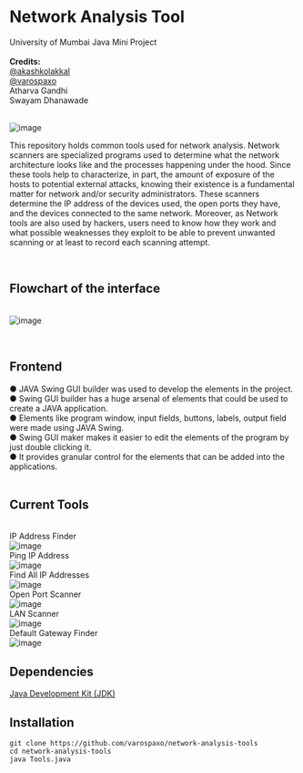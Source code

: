 # Network Analysis Tool

University of Mumbai Java Mini Project<br><br>
<b>Credits:</b><br>
[@akashkolakkal](https://github.com/akashkolakkal)<br>
[@varospaxo](https://github.com/varospaxo)<br>
Atharva Gandhi<br>
Swayam Dhanawade<br><br>

![image](https://user-images.githubusercontent.com/64273563/209560783-31186eeb-456e-47e2-9643-1542788d603b.png)

This repository holds common tools used for network analysis. Network scanners are specialized programs used to determine what the network architecture looks like and the processes happening under the hood. Since these tools help to characterize, in part, the amount of exposure of the hosts to potential external attacks, knowing their existence is a fundamental matter for network and/or security administrators.
These scanners determine the IP address of the devices used, the open ports they have, and the devices connected to the same network.
Moreover, as Network tools are also used by hackers, users need to know how they work and what possible weaknesses they exploit to be able to prevent unwanted scanning or at least to record each scanning attempt. 

<br><H2><B>Flowchart of the interface</H2></B><br>
![image](https://user-images.githubusercontent.com/64273563/209560459-7dea215d-9fb5-4ec6-a944-64b4ab7e5eb5.png)

<br><H2><B>Frontend</H2></B>
&#9679; JAVA Swing GUI builder was used to develop the elements in the project.<br>
&#9679; Swing GUI builder has a huge arsenal of elements that could be used to create a JAVA application.<br>
&#9679; Elements like program window, input fields, buttons, labels, output field were made using JAVA Swing.<br>
&#9679; Swing GUI maker makes it easier to edit the elements of the program by just double clicking it.<br>
&#9679; It provides granular control for the elements that can be added into the applications.<br>
<br>

<B><H2>Current Tools</H2></B><br>
IP Address Finder<br>
![image](https://user-images.githubusercontent.com/64273563/209561267-a34511d7-40b8-45be-b08c-50f6ed4e5a81.png)
<br>
Ping IP Address<br>
![image](https://user-images.githubusercontent.com/64273563/209561345-78f4335f-1db4-44e7-a8c2-9c04975b12c7.png)
<br>
Find All IP Addresses<br>
![image](https://user-images.githubusercontent.com/64273563/209561382-245c62ed-4724-4c59-9cc8-a26d93c34a78.png)
<br>
Open Port Scanner<br>
![image](https://user-images.githubusercontent.com/64273563/209561393-486664f3-74ee-49cf-8b17-9b2cc79b4b2e.png)
<br>
LAN Scanner<br>
![image](https://user-images.githubusercontent.com/64273563/209561409-e66eb2a3-b4fb-4096-bb21-f014dc0a45e0.png)
<br>
Default Gateway Finder<br>
![image](https://user-images.githubusercontent.com/64273563/209561418-45afcf89-0aa0-4fac-b694-344cb166e71f.png)<br>

<B><H2>Dependencies</H2></B>
[Java Development Kit (JDK)](https://www.oracle.com/in/java/technologies/downloads/)

<B><H2>Installation</H2></B>
```git clone https://github.com/varospaxo/network-analysis-tools```<br>
```cd network-analysis-tools```<br>
```java Tools.java```<br>
